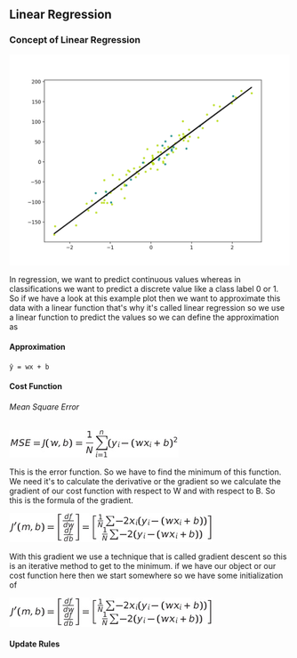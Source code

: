 ## Linear Regression
### Concept of Linear Regression
![output](/linear_regression/linear_regression.png "Output")
<p>
    In regression, we want to predict continuous values whereas in classifications we want to predict a discrete value like a class label 0 or      1. So if we have a look at this example plot then we want to approximate this data with a linear function that's why it's called linear regression so we use a linear function to predict the values so we can define the approximation as 
</p><h4>Approximation</h4>
    
    ŷ = wx + b
    
<h4>Cost Function</h4>
<h6>Mean Square Error</h6>

![Mean square error.](/linear_regression/mse.jpg "Mean square error.")

<p>
    This is the error function. So we have to find the minimum of this function. We need it's to calculate the derivative or the gradient so we calculate the gradient of our cost function with respect to W and with respect to B. So this is the formula of the gradient.
</p>

![Cost Function](/linear_regression/cost.jpg "")

<p>
    With this gradient we use a technique that is called gradient descent so this is an iterative method to get to the minimum.
    if we have our object or our cost function here then we start somewhere so we have some initialization of 
</p>

![](/linear_regression/gradient.jpg)
<h4>Update Rules</h4>
